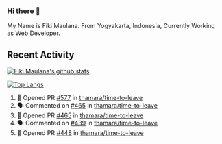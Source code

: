 ### Hi there 👋

My Name is Fiki Maulana. From Yogyakarta, Indonesia, Currently Working as Web Developer.

## Recent Activity

[![Fiki Maulana's github stats](https://github-readme-stats.vercel.app/api?username=fikimaul&show_icons=true&theme=radical)](https://github.com/fikimaul) 

[![Top Langs](https://github-readme-stats.vercel.app/api/top-langs/?username=fikimaul&langs_count=5&theme=radical)](https://github.com/fikimaul)

<!--START_SECTION:activity-->
1. 💪 Opened PR [#577](https://github.com/thamara/time-to-leave/pull/577) in [thamara/time-to-leave](https://github.com/thamara/time-to-leave)
2. 🗣 Commented on [#465](https://github.com/thamara/time-to-leave/issues/465) in [thamara/time-to-leave](https://github.com/thamara/time-to-leave)
3. 💪 Opened PR [#465](https://github.com/thamara/time-to-leave/pull/465) in [thamara/time-to-leave](https://github.com/thamara/time-to-leave)
4. 🗣 Commented on [#439](https://github.com/thamara/time-to-leave/issues/439) in [thamara/time-to-leave](https://github.com/thamara/time-to-leave)
5. 💪 Opened PR [#448](https://github.com/thamara/time-to-leave/pull/448) in [thamara/time-to-leave](https://github.com/thamara/time-to-leave)
<!--END_SECTION:activity-->
